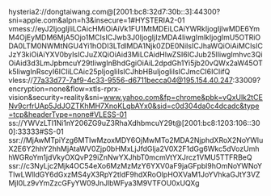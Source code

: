 hysteria2://dongtaiwang.com@[2001:bc8:32d7:30b::3]:44300?sni=apple.com&alpn=h3&insecure=1#HYSTERIA2-01
vmess://eyJ2IjogIjIiLCAicHMiOiAiVk1FU1MtMDEiLCAiYWRkIjogIjIwMDE6YmM4OjEyMDM6MjA5Ojo1MCIsICJwb3J0IjogIjIzMDA4IiwgImlkIjogImU5OTRiODA0LTM0NWMtNGU4Yi1hODI3LTdlMDA1Njk0ZDE0NiIsICJhaWQiOiAiMCIsICJzY3kiOiAiYXV0byIsICJuZXQiOiAid3MiLCAidHlwZSI6ICJub25lIiwgImhvc3QiOiAid3d3LmJpbmcuY29tIiwgInBhdGgiOiAiL2dpdGh1Yi5jb20vQWx2aW45OTk5IiwgInRscyI6ICIiLCAic25pIjogIiIsICJhbHBuIjogIiIsICJmcCI6ICIifQ
vless://77a33d77-7af9-4c33-9556-d6711becca04@195.154.40.247:33009?encryption=none&flow=xtls-rprx-vision&security=reality&sni=www.yahoo.com&fp=chrome&pbk=vQxUlk2tCENv9crfrUAp5JdJOZTKhMH7XnoKLqbAYx0&sid=c0d304da0c4dcadc&type=tcp&headerType=none#VLESS-01
ss://YWVzLTI1Ni1nY206ZG9uZ3RhaXdhbmcuY29t@[2001:bc8:1203:106::300]:33333#SS-01
ssr://MjAwMTpiYzg6MTIwMzoxMDY6OjMwMTo2MDA2NjphdXRoX2NoYWluX2E6Y2hhY2hhMjAtaWV0Zjp0bHMxLjJfdGlja2V0X2F1dGg6Wkc5dVozUmhhWGRoYm1jdVkyOXQvP29iZnNwYXJhbT0mcmVtYXJrcz1VMU5TTFRBeQ
ssr://c3NyLjc2Mjk4OC54eXo6MzMzMzY6YXV0aF9jaGFpbl9hOmNoYWNoYTIwLWlldGY6dGxzMS4yX3RpY2tldF9hdXRoOlpHOXVaM1JoYVhkaGJtY3VZMjl0Lz9vYmZzcGFyYW09JnJlbWFya3M9VTFOU0xUQXg